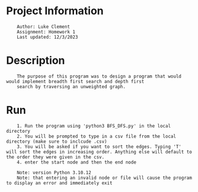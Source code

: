 # Project Information 
        Author: Luke Clement
        Assignment: Homework 1
        Last updated: 12/3/2023

# Description
        The purpose of this program was to design a program that would would implement breadth first search and depth first
        search by traversing an unweighted graph.

# Run
        1. Run the program using 'python3 BFS_DFS.py' in the local directory
        2. You will be prompted to type in a csv file from the local directory (make sure to inclcude .csv)
        3. You will be asked if you want to sort the edges. Typing 'T' will sort the edges in increasing order. Anything else will default to the order they were given in the csv.
        4. enter the start node and then the end node

        Note: version Python 3.10.12
        Note: that entering an invalid node or file will cause the program to display an error and immediately exit